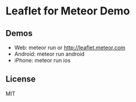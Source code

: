 # Leaflet for Meteor Demo

## Demos
- Web: meteor run or http://leaflet.meteor.com
- Android: meteor run android
- iPhone: meteor run ios

## License
MIT
